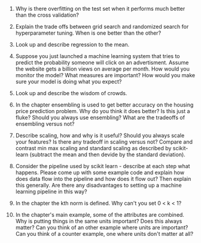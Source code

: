 1. Why is there overfitting on the test set when it performs much better than the cross validation?

2. Explain the trade offs between grid search and randomized search for hyperparameter tuning.  When is one better than the other?

3. Look up and describe regression to the mean.

4. Suppose you just launched a machine learning system that tries to predict the probability someone will click on an advertisment.  Assume the website gets a billion views on average per month.  How would you monitor the model?  What measures are important?  How would you make sure your model is doing what you expect?  

5. Look up and describe the wisdom of crowds.

6. In the chapter ensembling is used to get better accuracy on the housing price prediction problem.  Why do you think it does better?  Is this just a fluke?  Should you always use ensembling?  What are the tradeoffs of ensembling versus not?  

7. Describe scaling, how and why is it useful?  Should you always scale your features?  Is there any tradeoff in scaling versus not?  Compare and contrast min max scaling and standard scaling as described by scikit-learn (subtract the mean and then devide by the standard deviation).  

8. Consider the pipeline used by scikit learn - describe at each step what happens.  Please come up with some example code and explain how does data flow into the pipeline and how does it flow out? Then explain this generally.  Are there any disadvantages to setting up a machine learning pipeline in this way?

9. In the chapter the kth norm is defined.  Why can't you set 0 < k < 1?  

10. In the chapter's main example, some of the attributes are combined.  Why is putting things in the same units important?  Does this always matter?  Can you think of an other example where units are important?  Can you think of a counter example, one where units don't matter at all?

